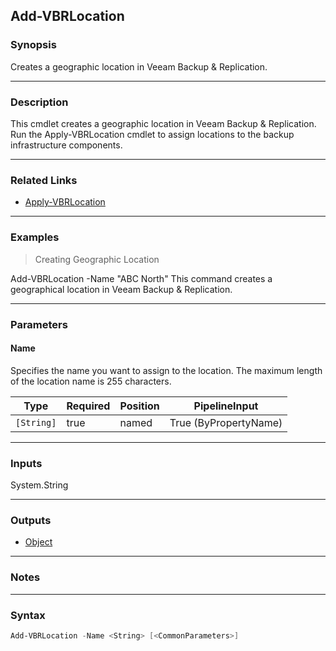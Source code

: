 Add-VBRLocation
---------------

### Synopsis
Creates a geographic location in Veeam Backup & Replication.

---

### Description

This cmdlet creates a geographic location in Veeam Backup & Replication.
Run the Apply-VBRLocation cmdlet to assign locations to the backup infrastructure components.

---

### Related Links
* [Apply-VBRLocation](Apply-VBRLocation)

---

### Examples
> Creating Geographic Location

Add-VBRLocation -Name "ABC North"
This command creates a geographical location in Veeam Backup & Replication.

---

### Parameters
#### **Name**
Specifies the name you want to assign to the location.
The maximum length of the location name is 255 characters.

|Type      |Required|Position|PipelineInput        |
|----------|--------|--------|---------------------|
|`[String]`|true    |named   |True (ByPropertyName)|

---

### Inputs
System.String

---

### Outputs
* [Object](https://learn.microsoft.com/en-us/dotnet/api/System.Object)

---

### Notes

---

### Syntax
```PowerShell
Add-VBRLocation -Name <String> [<CommonParameters>]
```
